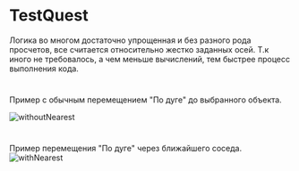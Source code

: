 # TestQuest
Логика во многом достаточно упрощенная и без разного рода просчетов, все считается относительно жестко заданных осей. Т.к иного не требовалось, а чем меньше вычислений, тем быстрее процесс выполнения кода. 

#
Пример с обычным перемещением "По дуге" до выбранного объекта.

![withoutNearest](https://user-images.githubusercontent.com/67688368/159186731-e2e1ed16-c09f-4104-ac3c-c788b5dc2be8.gif)

#

Пример перемещения "По дуге" через ближайшего соседа.
![withNearest](https://user-images.githubusercontent.com/67688368/159186737-e6e808c2-708c-4472-aea4-8c78276adc58.gif)
